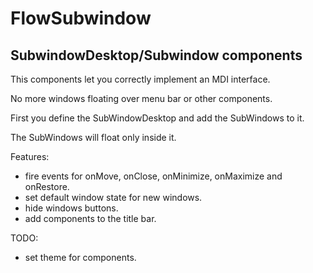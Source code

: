 # FlowSubwindow

## SubwindowDesktop/Subwindow components
This components let you correctly implement an MDI interface. 

No more windows floating over menu bar or other components.

First you define the SubWindowDesktop and add the SubWindows to it. 

The SubWindows will float only inside it. 

Features:
- fire events for onMove, onClose, onMinimize, onMaximize and onRestore.
- set default window state for new windows.
- hide windows buttons. 
- add components to the title bar.

TODO: 
- set theme for components.

